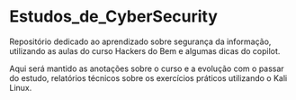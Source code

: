 # Estudos_de_CyberSecurity
Repositório dedicado ao aprendizado sobre segurança da informação, utilizando as aulas do curso Hackers do Bem e algumas dicas do copilot.

Aqui será mantido as anotações sobre o curso e a evolução com o passar do estudo, relatórios técnicos sobre os exercícios práticos utilizando o Kali Linux.
